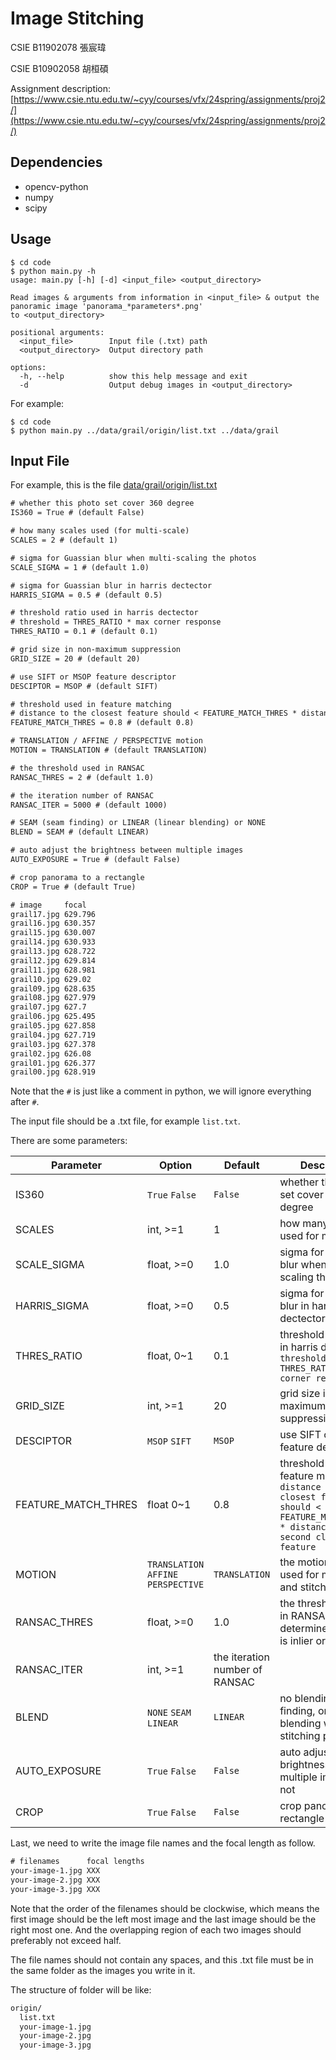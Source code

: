 # Image Stitching

CSIE B11902078 張宸瑋

CSIE B10902058 胡桓碩

Assignment description: [https://www.csie.ntu.edu.tw/~cyy/courses/vfx/24spring/assignments/proj2/](https://www.csie.ntu.edu.tw/~cyy/courses/vfx/24spring/assignments/proj2/)

## Dependencies

- opencv-python
- numpy
- scipy

## Usage

```shell
$ cd code
$ python main.py -h
usage: main.py [-h] [-d] <input_file> <output_directory>

Read images & arguments from information in <input_file> & output the panoramic image 'panorama_*parameters*.png'   
to <output_directory>

positional arguments:
  <input_file>        Input file (.txt) path
  <output_directory>  Output directory path

options:
  -h, --help          show this help message and exit
  -d                  Output debug images in <output_directory>
```

For example:

```shell
$ cd code
$ python main.py ../data/grail/origin/list.txt ../data/grail
```

## Input File

For example, this is the file [data/grail/origin/list.txt](data/grail/list.txt)

```txt
# whether this photo set cover 360 degree
IS360 = True # (default False)

# how many scales used (for multi-scale)
SCALES = 2 # (default 1)

# sigma for Guassian blur when multi-scaling the photos
SCALE_SIGMA = 1 # (default 1.0)

# sigma for Guassian blur in harris dectector
HARRIS_SIGMA = 0.5 # (default 0.5)

# threshold ratio used in harris dectector
# threshold = THRES_RATIO * max corner response
THRES_RATIO = 0.1 # (default 0.1)

# grid size in non-maximum suppression
GRID_SIZE = 20 # (default 20)

# use SIFT or MSOP feature descriptor
DESCIPTOR = MSOP # (default SIFT)

# threshold used in feature matching 
# distance to the closest feature should < FEATURE_MATCH_THRES * distance to the second closest feature
FEATURE_MATCH_THRES = 0.8 # (default 0.8)

# TRANSLATION / AFFINE / PERSPECTIVE motion
MOTION = TRANSLATION # (default TRANSLATION)

# the threshold used in RANSAC
RANSAC_THRES = 2 # (default 1.0)

# the iteration number of RANSAC
RANSAC_ITER = 5000 # (default 1000)

# SEAM (seam finding) or LINEAR (linear blending) or NONE
BLEND = SEAM # (default LINEAR)

# auto adjust the brightness between multiple images
AUTO_EXPOSURE = True # (default False)

# crop panorama to a rectangle
CROP = True # (default True)

# image     focal
grail17.jpg 629.796
grail16.jpg 630.357
grail15.jpg 630.007
grail14.jpg 630.933
grail13.jpg 628.722
grail12.jpg 629.814
grail11.jpg 628.981
grail10.jpg 629.02
grail09.jpg 628.635
grail08.jpg 627.979
grail07.jpg 627.7
grail06.jpg 625.495
grail05.jpg 627.858
grail04.jpg 627.719
grail03.jpg 627.378
grail02.jpg 626.08
grail01.jpg 626.377
grail00.jpg 628.919
```

Note that the `#` is just like a comment in python, we will ignore everything after `#`.

The input file should be a .txt file, for example `list.txt`.

There are some parameters:

|Parameter|Option|Default|Description
|---|---|---|---|
IS360|`True` `False`|`False`|whether this photo set cover 360 degree
SCALES|int, >=1|1|how many scales used for multi-scale
SCALE_SIGMA|float, >=0|1.0|sigma for Guassian blur when multi-scaling the photos
HARRIS_SIGMA|float, >=0|0.5|sigma for Guassian blur in harris dectector
THRES_RATIO|float, 0~1|0.1|threshold ratio used in harris dectector, `threshold = THRES_RATIO * max corner response`
GRID_SIZE|int, >=1|20|grid size in non-maximum suppression
DESCIPTOR|`MSOP` `SIFT`|`MSOP`|use SIFT or MSOP feature descriptor
FEATURE_MATCH_THRES|float 0~1|0.8|threshold used in feature matching, `distance to the closest feature should < FEATURE_MATCH_THRES * distance to the second closest feature`
MOTION|`TRANSLATION` `AFFINE` `PERSPECTIVE`|`TRANSLATION`|the motion model used for matching and stitching photos
RANSAC_THRES|float, >=0|1.0|the threshold used in RANSAC, determine a motion is inlier or outlier
RANSAC_ITER|int, >=1|the iteration number of RANSAC
BLEND|`NONE` `SEAM` `LINEAR`|`LINEAR`|no blending, seam finding, or linear blending when stitching photos|
AUTO_EXPOSURE|`True` `False`|`False`|auto adjust the brightness between multiple images or not
CROP|`True` `False`|`False`|crop panorama to a rectangle or not

Last, we need to write the image file names and the focal length as follow.

```txt
# filenames      focal lengths
your-image-1.jpg XXX
your-image-2.jpg XXX
your-image-3.jpg XXX
```

Note that the order of the filenames should be clockwise, which means the first image should be the left most image and the last image should be the right most one. And the overlapping region of each two images should preferably not exceed half.


The file names should not contain any spaces, and this .txt file must be in the same folder as the images you write in it.

The structure of folder will be like:

```txt
origin/
  list.txt
  your-image-1.jpg
  your-image-2.jpg
  your-image-3.jpg
```
